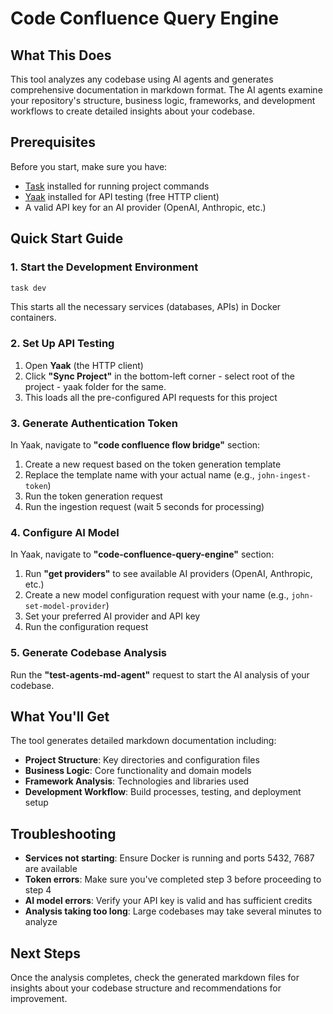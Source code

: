 # Code Confluence Query Engine

## What This Does

This tool analyzes any codebase using AI agents and generates comprehensive documentation in markdown format. The AI agents examine your repository's structure, business logic, frameworks, and development workflows to create detailed insights about your codebase.

## Prerequisites

Before you start, make sure you have:
- [Task](https://taskfile.dev) installed for running project commands
- [Yaak](https://yaak.app) installed for API testing (free HTTP client)
- A valid API key for an AI provider (OpenAI, Anthropic, etc.)

## Quick Start Guide

### 1. Start the Development Environment
```bash
task dev
```
This starts all the necessary services (databases, APIs) in Docker containers.

### 2. Set Up API Testing
1. Open **Yaak** (the HTTP client)
2. Click **"Sync Project"** in the bottom-left corner - select root of the project - yaak folder for the same.
3. This loads all the pre-configured API requests for this project

### 3. Generate Authentication Token
In Yaak, navigate to **"code confluence flow bridge"** section:
1. Create a new request based on the token generation template
2. Replace the template name with your actual name (e.g., `john-ingest-token`)
3. Run the token generation request
4. Run the ingestion request (wait 5 seconds for processing)

### 4. Configure AI Model
In Yaak, navigate to **"code-confluence-query-engine"** section:
1. Run **"get providers"** to see available AI providers (OpenAI, Anthropic, etc.)
2. Create a new model configuration request with your name (e.g., `john-set-model-provider`)
3. Set your preferred AI provider and API key
4. Run the configuration request

### 5. Generate Codebase Analysis
Run the **"test-agents-md-agent"** request to start the AI analysis of your codebase.

## What You'll Get

The tool generates detailed markdown documentation including:
- **Project Structure**: Key directories and configuration files
- **Business Logic**: Core functionality and domain models  
- **Framework Analysis**: Technologies and libraries used
- **Development Workflow**: Build processes, testing, and deployment setup

## Troubleshooting

- **Services not starting**: Ensure Docker is running and ports 5432, 7687 are available
- **Token errors**: Make sure you've completed step 3 before proceeding to step 4
- **AI model errors**: Verify your API key is valid and has sufficient credits
- **Analysis taking too long**: Large codebases may take several minutes to analyze

## Next Steps

Once the analysis completes, check the generated markdown files for insights about your codebase structure and recommendations for improvement.